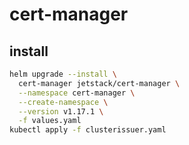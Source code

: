 # cert-manager

## install

```bash
helm upgrade --install \
  cert-manager jetstack/cert-manager \
  --namespace cert-manager \
  --create-namespace \
  --version v1.17.1 \
  -f values.yaml
kubectl apply -f clusterissuer.yaml
```
